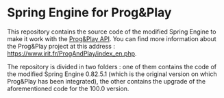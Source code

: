 # Spring Engine for Prog&Play
This repository contains the source code of the modified Spring Engine to make it work with the [Prog&Play API](https://github.com/Mocahteam/ProgAndPlay). You can find more information about the Prog&Play project at this address : https://www.irit.fr/ProgAndPlay/index_en.php.

The repository is divided in two folders : one of them contains the code of the modified Spring Engine 0.82.5.1 (which is the original version on which Prog&Play has been integrated), the other contains the upgrade of the aforementioned code for the 100.0 version.
